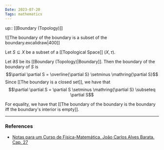```yaml
---
Date: 2023-07-20
Tags: mathematics
---
```

up:: [[Boundary (Topology)]]

![[The boundary of the boundary is a subset of the boundary.excalidraw|400]]

Let $S \subseteq X$ be a subset of a [[Topological Space]] $(X, \tau)$.

Let $\partial S$ be its [[Boundary (Topology)|Boundary]]. Then the boundary of the boundary of $S$ is 
$$\partial \partial S = \overline{\partial S} \setminus \mathring{\partial S}$$
Since [[The boundary is a closed set]], we have that
$$\partial \partial S = \partial S \setminus \mathring{\partial S} \subseteq \partial S$$

For equality, we have that [[The boundary of the boundary is the boundary iff the boundary's interior is empty]].

---
### References
- [Notas para um Curso de Física-Matemática, João Carlos Alves Barata. Cap. 27](http://denebola.if.usp.br/~jbarata/Notas_de_aula/arquivos/nc-cap27.pdf)